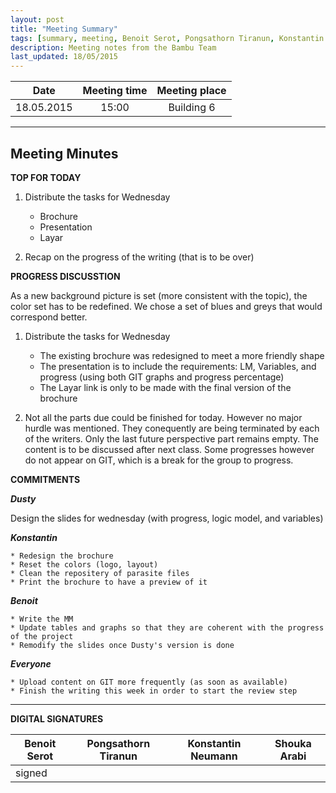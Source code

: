 ```yaml
---
layout: post
title: "Meeting Summary"
tags: [summary, meeting, Benoit Serot, Pongsathorn Tiranun, Konstantin Neumann, logic model, brochure, layar, QR Code, recap]
description: Meeting notes from the Bambu Team
last_updated: 18/05/2015
---
```


|**Date** |**Meeting time**|**Meeting place**
| ------------- |:----------------:|:-------:
|18.05.2015| 15:00 | Building 6


----------


Meeting Minutes
------

 **TOP FOR TODAY**

1. Distribute the tasks for Wednesday</br>
	* Brochure
	* Presentation
	* Layar

2. Recap on the progress of the writing (that is to be over)


 **PROGRESS DISCUSSTION**

As a new background picture is set (more consistent with the topic), the color set has to be redefined. We chose a set of blues and greys that would correspond better.

1. Distribute the tasks for Wednesday</br>
	* The existing brochure was redesigned to meet a more friendly shape
	* The presentation is to include the requirements: LM, Variables, and progress (using both GIT graphs and progress percentage)
	* The Layar link is only to be made with the final version of the brochure

2. Not all the parts due could be finished for today. However no major hurdle was mentioned. They conequently are being terminated by each of the writers. Only the last future perspective part remains empty. The content is to be discussed after next class. Some progresses however do not appear on GIT, which is a break for the group to progress.

 **COMMITMENTS**

***Dusty***

Design the slides for wednesday (with progress, logic model, and variables)


***Konstantin***

	* Redesign the brochure
	* Reset the colors (logo, layout)
	* Clean the repositery of parasite files
	* Print the brochure to have a preview of it

***Benoit***

	* Write the MM
	* Update tables and graphs so that they are coherent with the progress of the project
	* Remodify the slides once Dusty's version is done

***Everyone***

	* Upload content on GIT more frequently (as soon as available)
	* Finish the writing this week in order to start the review step

----------


**DIGITAL SIGNATURES**

|**Benoit Serot** |**Pongsathorn Tiranun**|**Konstantin Neumann**|**Shouka Arabi**
| ------------- |----------------|----------------|---------------|
| signed |  |  |  |
